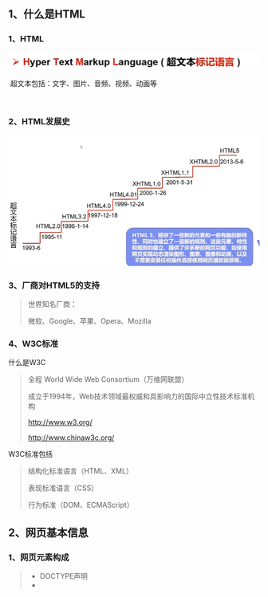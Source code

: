 ## 1、什么是HTML

### 1、HTML

![image-20210401192708923](HTML5.assets/image-20210401192708923.png)

​			超文本包括：文字、图片、音频、视频、动画等

​			

### 2、HTML发展史

![image-20210401192821261](HTML5.assets/image-20210401192821261.png)



### 3、厂商对HTML5的支持

>   世界知名厂商：
>
>   微软、Google、苹果、Opera、Mozilla



### 4、W3C标准

什么是W3C

>   全程 World Wide Web Consortium（万维网联盟）
>
>   成立于1994年，Web技术领域最权威和具影响力的国际中立性技术标准机构
>
>   http://www.w3.org/
>
>   http://www.chinaw3c.org/



W3C标准包括

>   结构化标准语言（HTML、XML）
>
>   表现标准语言（CSS）
>
>   行为标准（DOM、ECMAScript）



## 2、网页基本信息



### 1、网页元素构成

>   -   DOCTYPE声明
>   -   <title>标签
>   -   <tmeta>标签



```html
<!-- 告诉浏览器 我们使用的是什么规范 -->
<!DOCTYPE html>
<html lang="en">
    <!--head 表示网页的头部-->
    <head>
        <!--meta标签 用于描述网页 一般用来做SEO（利用搜索引擎的规则提高网站在有关搜索引擎内的自然排名）-->
        <meta charset="UTF-8">
        <meta name="keywords" content="狂神说JAVA x西部开源">
        <meta name="description" content="来这个地方可以学习java">
        <!--    网页的标题-->
        <title>我的第一个网页</title>
    </head>
    <!--网页的主体-->
    <body>
        Hello World!!!!
    </body>
</html>
```



### 2、网页标签

---

#### 1、标题标签 

```html
<!-- 告诉浏览器 我们使用的是什么规范 -->
<!DOCTYPE html>
<html lang="en">
    <head>
        <meta charset="UTF-8">
        <title>基本标签学习</title>
    </head>
    <!--网页的主体-->
    <body>
    <h1>一级标签</h1>
    <h2>二级标签</h2>
    <h3>三级标签</h3>
    <h4>四级标签</h4>
    <h5>五级标签</h5>
    <h6>六级标签</h6>
    </body>
</html>
```

效果如下：

![image-20210401194121083](HTML5.assets/image-20210401194121083.png)

#### 2、段落标签

```html
<!--段落标签-->
<p>跑得快跑得快</p>
<p>一只没有耳朵</p>
<p>一只没有尾巴</p>
<p>真奇怪真奇怪</p>
<p>两只老虎两只老虎</p>
```

![image-20210401194411573](HTML5.assets/image-20210401194411573.png)

#### 3、换行标签

```html
<!--换行标签-->
跑得快跑得快<br>
一只没有耳朵<br>
一只没有尾巴<br>
真奇怪真奇怪<br>
两只老虎两只老虎<br>
```

![image-20210401194457001](HTML5.assets/image-20210401194457001.png)

#### 4、水平线标签

```html
<hr>
```

#### 5、字体样式标签

```html
粗体<strong>i love you</strong>
斜体<em>i love you</em>
```

#### 6、注释和特殊符号

```html
<!--t特殊符号-->
空格
空&nbsp;&nbsp;&nbsp;&nbsp;&nbsp;&nbsp;&nbsp;&nbsp;&nbsp;&nbsp;格<br>
 
&gt;<br>
&lt;<br>
&copy;<br>版权所有符号
```



# 1、初识HTML

## 1.1 前端技术栈



-   HTML：超文本标记语言，网页里显示的图片、音频资源等都可以与html文本关联起来，浏览器通过渲染html文本给用户呈现网页；
-   CSS：通过CSS可以美化网页；
-   JavaScript：通过JS可以使我们的网页动起来，提升交互性；
-   JQuery：直接写JS比较麻烦，JQuery封装了JS；
-   Vue：前后端分离用的一个框架。

## 1.2 html概述



-   HTML全称Hyper Text Markup Language，是超文本标记语言，网页里显示的图片、音频资源等都可以与html文本关联起来，浏览器通过渲染html文本给用户呈现网页；
-   所谓的超文本，是指文字、图片、音频、视频、动画等资源；
-   目前HTML版本使用较多的是HTML5，CSS用的较多的是CSS3版本；

## 1.3 html基本结构

html文件的结构分为两部分：网页头部和主体部分。

![image.png](HTML5.assets/1594740425634-3e889831-931d-4fea-b935-1a321915c64f.png)

html文本的内容是由一系列标签组成的，标签分为两类：成对出现的开放标签和闭合标签，和单独出现的自闭合标签，如下：

![image.png](HTML5.assets/1594740810680-106d6618-4c55-444c-8c2a-eb1f1208f95f.png)

-   开放标签和闭合标签是成对出现的，闭合标签多了个/来表示标签范围结束；
-   自闭和标签仅有一个出现，比如上图中的meta，不需要用/来表示标签范围结束（可以有/也可以没有/），直接用>结尾。



html注释写法：

```html
<!-- 注释内容 -->
```

对应的快捷键：`ctrl + /`

## 1.4 html基本内容



下面是一个html的简单demo:

```html
<!DOCTYPE html>
<html lang="en">
<head>
    <meta charset="UTF-8">
    <title>Jerry的第一个html文件</title>
</head>

<body>
Fuck the whole world!
</body>
</html>
```

html文本内容一般由一下几个部分组成：

-   DOCTYPE声明：告诉浏览器我们要是用什么规范，如上面的例子是使用html规范；
-   <meta>标签：描述性标签，用来告诉我们网站的一些信息；
-   <title>标签：网页标题

我们可以在body标签里添加简单的网页显示内容，比如字符串：**Fuck the whole world!**

## 1.5 IDEA使用html

![image.png](HTML5.assets/1594743689841-de84e951-1ae2-4799-9685-cc90c93bfdcb.png)

点击后如图，这里使用Google浏览器打开：

![image.png](HTML5.assets/1594743799601-52688339-e3bb-4a43-a046-c66f02a8186f.png)

以Google浏览器为例，在上图打开的网页中，点击鼠标右键，选择“查看网页源代码”，可以看到浏览器是渲染的html文本，如下图：

![image.png](HTML5.assets/1594743936577-40b3fc1e-9ee6-4245-96bf-ec7ef8938a23.png)

# 2、网页基本标签



网页的内容是由以下几大类标签对应的内容组成的：

-   标题标签
-   段落标签
-   换行标签
-   水平线标签
-   字体样式标签
-   注释和特殊符号

## 2.1 标题标签



格式：

```html
<hn>
  内容
</hn>
```

举例：

```html
<body>
  
<h1>一级标签</h1>
<h2>二级标签</h2>
<h3>三级标签</h3>
<h4>四级标签</h4>
<h5>五级标签</h5>
<h6>六级标签</h6>
  
</body>
```

效果：

![image.png](HTML5.assets/1595254807260-d5bb28fc-f618-4d65-ab6f-929dfd6cf0a4.png)

## 2.2 段落标签



html文本不识别换行符和空格符，如果想体现换行需要使用段落标签。

格式：

```html
<p>
  段落文字
</p>
```

快捷键：先输入字符p，然后摁tab键。

举例：

```html
<body>

<p>
    第一段内容
</p>

<p>
    第二段内容
</p>

<p>
    第三段内容
</p>

</body>
```

效果：

![image.png](HTML5.assets/1595255161578-7f5f768c-81ca-4782-ac08-4dbf6f141b66.png)

## 2.3 换行标签



采用自闭和标签的形式，格式：

```html
每一行的内容<br/>
```

举例：

```html
<body>

第一行内容<br/>
第二行内容<br/>
第三行内容<br/>

</body>
```

效果：

![image.png](HTML5.assets/1595255483166-4b53dcc0-fa59-4f0b-a7cb-b946ded109b7.png)

注意区分换行标签和段落标签内容显示的不同，换行标签要窄一些。

## 2.4 水平线标签



网页内容加一条水平线，格式：

```html
<hr/>
```

举例：

```html
<hr/>
```

效果：

![image.png](HTML5.assets/1595255734539-94e601b7-9900-4ea9-ba13-41ab8766f89a.png)

## 2.5 字体样式标签

### 2.5.1 粗体

格式：

```html
<strong>粗体文本</strong>
```

举例：

```html
<body>

正常文本<br/>
<strong>粗体文本</strong><br/>

</body>
```

效果：

![image.png](HTML5.assets/1595256028134-cbc2d11f-5252-4678-92ee-f43ea2e3fba6.png)

### 2.5.2 斜体

格式：

```html
<em>斜体文本</em>
```

举例：

```html
<body>

正常文本<br/>
<em>斜体文本</em><br/>

</body>
```

效果：

![image.png](HTML5.assets/1595256111157-c69c755c-cc13-42a4-9e7e-bfda1f477be7.png)

## 2.6 注释和特殊符号



特殊符号通用格式：

```html
&特殊符号;
```

固定格式：

-   开头是&
-   结尾是；
-   中间是特殊符号的转义字符，使用的时候可以直接百度，或者用自动补全提示。



这里说一下空格这个特殊字符：` `

# 3、列表标签



列表标签对应的内容是一条一条的形式呈现的，分为：

-   有序列表
-   无序列表
-   自定义列表

## 3.1 有序列表(ol)

格式：

```html
<body>

<ol>
    <li>元素1</li>
    <li>元素2</li>
    <li>元素3</li>
    ...
</ol>

</body>
```

举例：

```html
<body>

<ol>
    <li>有序列表元素1</li>
    <li>有序列表元素2</li>
    <li>有序列表元素3</li>
</ol>

</body>
```

效果：

![image.png](HTML5.assets/1595341391086-5101d2d2-35a8-46ae-a4a3-6a826790ff3f.png)

## 3.2 无序列表(ul)

格式：

```html
<body>

<ul>
    <li>元素1</li>
    <li>元素2</li>
    <li>元素3</li>
  ...
</ul>

</body>
```

举例：

```html
<body>

<ul>
    <li>无序列表元素1</li>
    <li>无序列表元素2</li>
    <li>无序列表元素3</li>
</ul>

</body>
```

效果：

![image.png](HTML5.assets/1595341536271-fd388bd0-0f79-4cb4-be72-1801fd6233c9.png)

## 3.3 自定义列表(dl)

格式：

```html
<body>

<dl>
    <dt>自定义列表1</dt>
    <dd>自定义列表1的元素1</dd>
    <dd>自定义列表1的元素2</dd>
    <dd>自定义列表1的元素3</dd>

    <dt>自定义列表2</dt>
    <dd>自定义列表2的元素1</dd>
    <dd>自定义列表2的元素2</dd>
    <dd>自定义列表2的元素3</dd>
</dl>

</body>
```

标签说明：

-   <dl></dl>：自定义列表
-   <dt></dt>：自定义列表名称
-   <dd></dd>：自定义列表元素

举例：

```html
<body>

<dl>
    <dt>自定义列表1</dt>
    <dd>自定义列表1的元素1</dd>
    <dd>自定义列表1的元素2</dd>
    <dd>自定义列表1的元素3</dd>

    <dt>自定义列表2</dt>
    <dd>自定义列表2的元素1</dd>
    <dd>自定义列表2的元素2</dd>
    <dd>自定义列表2的元素3</dd>
</dl>

</body>
```

效果：

![image.png](HTML5.assets/1595341857209-80984b2b-ca83-41dd-89b9-8aa85c9b1cde.png)

# 4、表格标签



表格标签就是html通过表格标签在网页中显示一个类似Excel表格的内容，表格的基本结构有以下几个部分：

-   单元格
-   行
-   列
-   跨行
-   跨列

## 4.1 基本的表格标签

举例，在网页中显示一个3*3的表格：

```html
<body>

<table border="1px" bgcolor="blue">
    <tr bgcolor="#ffe4c4">
        <td bgcolor="aqua">1-1</td>
        <td>1-2</td>
        <td>1-3</td>
    </tr>

    <tr>
        <td>2-1</td>
        <td>2-2</td>
        <td>2-3</td>
    </tr>

    <tr>
        <td>3-1</td>
        <td>3-2</td>
        <td>3-3</td>
    </tr>
</table>

</body>
```

标签说明：

-   <table></table>：表格标签；
-   <tr></tr>：行标签；
-   <td></td>：列标签；
-   border：参数，用来表示表格的边框大小，是<table></table>标签的参数；
-   bgcolor：参数，用来表示具体单元格的填充颜色，可以是<table></table>、<tr></tr>和<td></td>标签的参数，当三个标签都设置了该参数时，优先级顺序从高到底依次为：<td></td>、<tr></tr>、<table></table>。



效果：

![image.png](HTML5.assets/1595342454826-af6a047d-fc40-447b-b4a5-8d1c9c50b783.png)

## 4.2 跨列（colspan)

举例，整体仍然是3*3表格，1-1和1-2单元格合并为一个，即跨列：

```html
<body>

<table border="1px">
    <tr>
        <td colspan="2">1-1</td>
        <td>1-2</td>
    </tr>

    <tr>
        <td>2-1</td>
        <td>2-2</td>
        <td>2-3</td>
    </tr>

    <tr>
        <td>3-1</td>
        <td>3-2</td>
        <td>3-3</td>
    </tr>
</table>

</body>
```

标签说明：

-   colspan：是标签<td></td>的参数，后面跟数字，代表当前行当前列的单元格要跨几个列；



效果：

![image.png](HTML5.assets/1595342926978-bee40cc8-0aa0-4e1c-bbe5-c57ad828bf3d.png)



## 4.3 跨行（rowspan）

完全参考跨列。

# 5、图像标签



格式：

![image.png](HTML5.assets/1595257597042-7d269ede-32f3-4e94-8474-16bc0cb5b7ea.png)

-   src是必选项，其他为可选项；
-   src建议使用相对路径；
-   除了alt、title等可选项外，还有很多其他可选项，输入空格有提示。



举例：

```html
<body>

<img src="../resource/img/1.jpg" alt="图片名称" title="悬停文字" width="300" height="300">

</body>
```

效果：

![image.png](HTML5.assets/1595257991666-5da126f2-0946-4d8e-919f-84376c58c018.png)![image.png](HTML5.assets/1595258097609-68cf28e1-c00b-4cc7-8b61-e1a98381bf02.png)

# 6、音视频标签

网页中的音频和视频资源，对应html标签为音频标签和视频标签，html通过音视频标签组织相应内容的。

## 6.1 视频标签

格式：

```html
<video src="资源的相对路径" controls autoplay height="300" width="300"></video>
```

标签和参数说明：

-   <video></video>：视频标签；
-   src：video标签参数，视频资源的相对路径；
-   controls：video标签参数，网页对应处可现实播放控件；
-   autoplay：video标签参数，自动播放视频；
-   height，width：视频界面的长宽。

## 6.2 音频标签

格式：

```html
<audio src="资源的相对路径" controls autoplay height="300" width="300"></audio>
```

标签和参数说明和视频标签几乎一样。

# 7、超链接标签 

超链接标签的概念应该知道吧。

## 7.1 页面间链接



**格式：**

**![image.png](HTML5.assets/1595504282265-59880dff-608a-46f6-ac6d-5bd5cb6eacff.png)**

**参数说明：**

-   <a></a>：超链接标签；
-   href：<a></a>标签的参数，后面的path参数填写链接的路径，表示要跳转哪个页面，可以是html文件，也可以是域名；
-   target：<a></a>标签的参数，表示链接在哪个窗口打开，可选的参数主要有以下两个：

-   -   _blank：点击链接后跳转页面在新的窗口打开；
    -   _self：点击链接后跳转页面在当前窗口打开；

-   链接文本或图像：这一部分是点击链接文本或者图像可以跳转到另一个页面，相当于一个入口。



**举例：**

```html
<body>

<a href="hello.html" target="_self">点击我打开hello页面</a>
<br/>
<a href="https://www.baidu.com" target="_blank">点击我打开百度页面</a>

</body>
```

**效果：**

![image.png](HTML5.assets/1595505060546-45d6ed88-bf6b-42a2-87cd-3819b8e24162.png)

## 7.2 锚链接



通过锚链接我们可以实现页面内的跳转，比如我们想选定目录树中某个章节时，可以通过点击目录树中章节对应的位置直接跳转到对应内容，也可以应用在网页中返回顶部这个功能。



锚链接意思是预先设置好一个锚点，即本页面中要跳转过来的地方，再后面要跳转时直接通过a标签即可。



**格式：**

锚点：

```html
<a name="锚点名称">锚点描述性文字</a>
```

抛向锚点：

```html
<a href="页面#锚点名称">抛锚描述性文字</a>
```

注意这里可以不只是局限在本页面，也可以抛向其他页面的特定位置，格式为"其他页面#锚点名称"，锚点名称前用**`#`**标记。



**举例：**

```html
<body>

<a name="top">顶部</a>
<br>
<br>
<br>
<br>
<br>
<br>
<!-- 中间这部分填充网页的其他部分，目的是让锚点和抛锚处不能在一个页面内显示完全 -->
<br>
<br>
<br>
<br>
<br>
<br>
<br>
<br>
<br>
<br>
<a href="#top">回到顶部</a>

</body>
```

**效果：**

**![image.png](HTML5.assets/1595506136765-0cbbe557-4935-43a4-9c79-4e811aaf0dce.png)**

## 7.3 功能性链接



所谓功能性链接，就是指一些特定或者常用的超链接，比如邮件链接、QQ链接或者BILI链接等，用于站内分享链接等，这里介绍邮件链接和qq链接。

### 7.3.1 邮件链接（mailto)

**举例：**

```html
<body>

<a href="mailto: 15828074705@163.com">点击邮箱联系我</a>

</body>
```

**效果：**

![image.png](HTML5.assets/1595506421550-f077d81c-1ef6-4fbc-b234-6c948bd4b1c0.png)

### 7.3.2 qq链接

腾讯开发的功能，可以自动生成一个qq链接，我们只需要把自动生成的a标签粘贴到我们的html文本里就ok。

![image.png](HTML5.assets/1595506794780-1f78ab6c-6602-4ec2-ba34-9216cdff51ba.png)

效果的话图片加载不出来。

![image.png](HTML5.assets/1595506821413-49317b51-b985-4365-a5e1-93ea86f7ea31.png)

# 8、块内元素和行内元素



块内元素和行内元素是一元素的一种组织布局方式。

## 8.1 块内元素

比如行标签、标题标签等。

## 8.2 行内元素

比如字体标签等。

# 9、页面结构分析

![image.png](HTML5.assets/1595345388929-be18a02f-aea8-4fd5-ae86-b9997cd61a24.png)



# 10、iframe内联架构



iframe内联结构用在在一个网站中打开另一个网站。

**格式：**

![image.png](HTML5.assets/1595507291913-f84dc0cf-6a4f-4c97-8feb-2ef163d695db.png)

**举例：**

```html
<body>

<iframe src="https://www.baidu.com" width="1000" height="800"></iframe>

</body>
```

**效果：**

![image.png](HTML5.assets/1595507505218-a8c2cc0e-ae1e-499f-9e51-5a68af646b95.png)

# 11、表单post提交和get提交(form)



表单提交，举个例子，网站的登录界面，需要用户填写用户名和密码才能登录，这种需要用户一次性填写完很多信息后再统一提交给服务器的场景就可以用表单上传，表单上传一般指的是post上传。

<body>
<iframe src="https://www.baidu.com" width="1000" height="800"></iframe>
</body>

表单上传的信息可以在浏览器的url中看到，我们在勾选、上传、填写页面上的信息后表单上传，url中的信息如下：

**todo：表单上传url**



**格式：**

![image.png](HTML5.assets/1595467040632-41418731-a416-42aa-b72f-51df8151eaa6.png)

**参数说明：**

-   <form></form>：表单上传的标签；
-   method：<form></form>标签里的参数，代表表单上传的方法，有post和get两个选项，一般用post；
-   action：<form></form>标签里的参数，表单提交的位置，可以是html页面（网站），也可以是请求处理的地址；
-   input：输入标签，文本输入框，自闭合标签；
-   type：input标签里的参数，输入数据的类型，比如"test"、"password"等；
-   name：input标签里的参数，input标签的标签名称；



**表单元素格式：**

![image.png](HTML5.assets/1595469062352-cc5b3b0c-876b-4037-ab8f-b46a7dd0a02d.png)



**举例：**

```html
<body>

<h1>登录</h1>

<form method="get" action="hello.html">
    <p>用户名：<input type="text" name="userName"></p>
    <p>密码：<input type="password" name="pwd"></p>
    
    <p>
        <input type="submit">
        <input type="reset">
    </p>
</form>

</body>
```

**效果：**

![image.png](HTML5.assets/1595468364676-92edfe20-2262-452b-9f8f-9c258ec0e0a8.png)

post和get的区别：

-   get：我们可以在url中看到我们提交的信息，比如用户名和密码，不安全；
-   post：适合传输大文件，在url中看不到我们提交的信息，但是在审查元素里的header信息里还是可以看到；



get：

![image.png](HTML5.assets/1595468709009-790cf21c-3b48-4bd4-801d-987279a6442b.png)

post：

![image.png](HTML5.assets/1595468743808-2f504717-29f9-462a-abee-9140d8cfba02.png)

post上传，在审查元素的header里依然可以看到提交的用户名和密码，可以用base64加密字符串进行安全处理。

![image.png](HTML5.assets/1595468657295-9ad5569e-221c-4458-b98d-7c6dbc45b9c1.png)

# 12、文本框和单选框

## 12.1 文本框



这节是对11表单上传中的input标签做展开介绍，主要是介绍表单元素格式里的各种参数。

## 12.2 单选框（radio）



就是只能有一个选项的那种，比如二选一四选一等。

**格式：**

```html
<input type="radio" value="默认值" name="若干个单选框组成的整体的名称" checked/>选项值
```

**参数说明：**

-   每一个input是一个单选框的选项，要想真正只能同时勾选1个单选项，其他的勾选不了，几个单选框的name必须是同一个；
-   checked：默认是哪个选项被勾选；
-   **选项值在标签外面**。

**举例：**

```html
<P>
  <input type="radio" value="men" name="sex"/>男
  <input type="radio" value="women" name="sex"/>女
</P>
```

**效果：**

![image.png](HTML5.assets/1595470417740-b08c5c7f-2383-4bf9-969e-6912834f7b16.png)

# 13、按钮和多选框

## 13.1 多选框(checkbox)

格式：

```html
<input type="checkbox" value="默认初始值" name="若干个多选框组成的整体的名称">多选项名称
```

举例：

```html
<p>
  兴趣
  <input type="checkbox" value="coding" name="hobby">编程
  <input type="checkbox" value="LOL" name="hobby">LOL
  <input type="checkbox" value="eating" name="hobby">吃饭
  <input type="checkbox" value="sleeping" name="hobby">睡觉
</p>
```

效果：

![image.png](HTML5.assets/1595471203240-fd0ffbd2-8a3d-4554-9a0c-43b9c2d46b29.png)

## 13.2 按钮(button)

格式：

```html
<input type="button" value=默认初始化值>
```

举例：

```html
<p>
  按钮
  <input type="button" value="这是个按钮">
</p>
```

效果：

![image.png](HTML5.assets/1595471384772-f0f50171-c26b-4b02-af11-3dae7115e085.png)

# 14、列表框、文本域和文件域

## 14.1 列表框（selected)

**格式：**

```html
<p>
  <select name="列表名称">
    <option value=默认初始化值 selected>列表选项</option>
    ...
  </select>
</p>
```

**参数说明：**

-   <select></select>标签：列表框标签；
-   name：列表名称；
-   <option></option>标签：列表选项标签；
-   value：<option></option>标签的参数，默认初始化值；
-   selected：<option></option>标签的参数，表示列表的默认显示值为当前option。

**举例：**

```html
<p>
  国籍
  <select name="列表名称">
    <option value="china">中国</option>
    <option value="usa" selected>美国</option>
    <option value="uk">英国</option>
    <option value="france">法国</option>
  </select>
</p>
```

效果：

![image.png](HTML5.assets/1595490657011-aaa3c212-0c20-4b5c-9847-5bd2b0d797f7.png)

## 14.2 文本域



就是文本框，可以让用户编写文字在里面，比如用户反馈，LOL举报时写小作文的地方。

**格式：**

```html
<p>
  <textarea name=文本域名称 cols=占多少列 rows=占多少行></textarea>
</p>
```

**举例：**

```html
<p>
  用户反馈
  <textarea name="feedback" cols="50" rows="10"></textarea>
</p>
```

**效果：**

**![image.png](HTML5.assets/1595491293462-f9d0a090-cfa4-4458-beea-9ebb3759a19f.png)**

## 14.3 文件域(file)



就是选择本地文件上传。

**格式：**

```html
<input type="file" name=文件域名称>
```

**参数说明：**

-   type选file对应文件域

**举例：**

```html
<p>
  <input type="file" name="files">
  <input type="button" value="上传" name="upload">
</p>
```

**效果：**

![image.png](HTML5.assets/1595491634520-dd2aa1fb-6a06-4e3a-9da1-e9f369391fb0.png)

# 15、搜索框、滑块和简单验证

## 15.1 搜索框(search)



就是类似网站里的站内搜索功能。

**格式：**

```html
<input type="search" name=搜索框名称>
```

**举例：**

```html
<p>
  站内搜索
  <input type="search" name="search">
</p>
```

**效果：**

![image.png](HTML5.assets/1595494473687-84bbbc97-4222-4034-b06d-0d554bd93239.png)

## 15.2 滑块(range)



不是验证码那个滑块，而是音量大小那种。

**格式：**

```html
<input type="range" min=最小值 max=最大值 name=滑块组件名称 step=步长>
```

**举例：**

```html
<p>
  音量滑块
  <input type="range" min="0" max="100" name="voice" step="2">
</p>
```

**效果：**

![image.png](HTML5.assets/1595494652271-176bd1ba-3446-453e-a497-7d906f2bd901.png)

## 15.3 简单验证



就是对input输入框里输入的信息做简单验证，比如检查是否是email格式、url格式，是否是数字格式等，注意这里的验证并不严格，需要在CSS里做更严格的验证。

**举例：**

```html
<p>
  <input type="email" name="email">
  <input type="url" name="url">
  <input type="number" name="number">
</p>
```

**效果：**

![image.png](HTML5.assets/1595494903116-a49f8229-2a15-4cea-85e9-8f78b7a4c9af.png)

# 16、div标签



<div> 标签定义 HTML 文档中的一个分隔区块或者一个区域部分。

<div>标签常用于组合块级元素，以便通过 CSS 来对这些元素进行格式化。



**格式：**

```html
<div>
  这里写这个分割区块内要布局的东西
</div>

<div>
  这里写这个分割区块内要布局的东西
</div>
...
```

一般在div标签里会跟一个id参数，就是给当前分割区域用一个唯一的id与之对应，这个不是必填参数。



**举例：**

```html
<body>

<div id="1" style="background-color: blue">
    这是div蓝色区域
</div>

<div id="2" style="background-color: red">
    这是div红色区域
</div>

<div id="3" style="background-color: green">
    这是div绿色区域
</div>

</body>
```

**效果：**

![image.png](HTML5.assets/1595496917258-ac97cd92-b1c6-4333-877f-9cbcfc502ae3.png)











